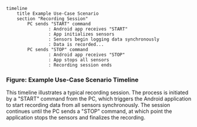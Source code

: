 ```mermaid
timeline
    title Example Use-Case Scenario
    section "Recording Session"
        PC sends "START" command
                : Android app receives "START"
                : App initializes sensors
                : Sensors begin logging data synchronously
                : Data is recorded...
        PC sends "STOP" command
                : Android app receives "STOP"
                : App stops all sensors
                : Recording session ends
```

### Figure: Example Use-Case Scenario Timeline

This timeline illustrates a typical recording session. The process is initiated by a "START" command from the PC, which
triggers the Android application to start recording data from all sensors synchronously. The session continues until the
PC sends a "STOP" command, at which point the application stops the sensors and finalizes the recording.
